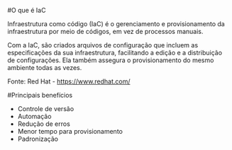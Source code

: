 #O que é IaC

Infraestrutura como código (IaC) é o gerenciamento e provisionamento da infraestrutura por meio de códigos, em vez de processos manuais.

Com a IaC, são criados arquivos de configuração que incluem as especificações da sua infraestrutura, facilitando a edição e a distribuição de configurações. Ela também assegura o provisionamento do mesmo ambiente todas as vezes.

Fonte: Red Hat - https://www.redhat.com/


#Principais benefícios
- Controle de versão
- Automação
- Redução de erros
- Menor tempo para provisionamento
- Padronização
